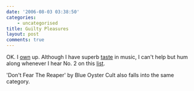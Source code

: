 ```yaml
---
date: '2006-08-03 03:38:50'
categories:
    - uncategorised
title: Guilty Pleasures
layout: post
comments: true
---
```

OK. I [own](http://www.nbrightside.com/blog/2005/12/22/confession-time/)
up. Although I have superb
[taste](http://www.nbrightside.com/blog/2005/11/13/music-for-a-very-long-car-journey/)
in music, I can't help but hum along whenever I hear No. 2 on this
[list](http://news.bbc.co.uk/1/hi/entertainment/5237492.stm).

'Don't Fear The Reaper' by Blue Oyster Cult also falls into the same
category.
